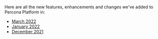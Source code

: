 Here are all the new features, enhancements and changes we've added to Percona Platform in:

- [March 2022](march-2022.md)
- [January 2022](january-2022.md) 
- [December 2021](december-2021.md)
